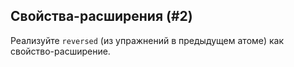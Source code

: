 ## Свойства-расширения (#2)

Реализуйте `reversed` (из упражнений в предыдущем атоме) как свойство-расширение.